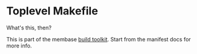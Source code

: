 # Toplevel Makefile

What's this, then?

This is part of the membase [build toolkit][build].  Start from the
manifest docs for more info.

[build]: https://github.com/membase/manifest
